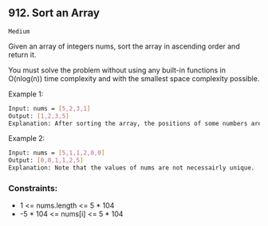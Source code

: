 ## 912. Sort an Array
`Medium`

Given an array of integers nums, sort the array in ascending order and return it.

You must solve the problem without using any built-in functions in O(nlog(n)) time complexity and with the smallest space complexity possible.

Example 1:
```sh
Input: nums = [5,2,3,1]
Output: [1,2,3,5]
Explanation: After sorting the array, the positions of some numbers are not changed (for example, 2 and 3), while the positions of other numbers are changed (for example, 1 and 5).
```

Example 2:
```sh
Input: nums = [5,1,1,2,0,0]
Output: [0,0,1,1,2,5]
Explanation: Note that the values of nums are not necessairly unique.
```

### Constraints:

- 1 <= nums.length <= 5 * 104
- -5 * 104 <= nums[i] <= 5 * 104
